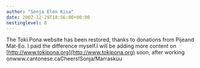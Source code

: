 ```yaml
---
author: "Sonja Elen Kisa"
date: 2002-12-29T18:56:00+00:00
nestinglevel: 0
---
```

The Toki Pona website has been restored, thanks to donations from Pijeand Mat-Eo. I paid the difference myself.I will be adding more content on [http://www.tokipona.org](http://www.tokipona.org) soon, after working onwww.cantonese.caCheers!Sonja/Marraskuu